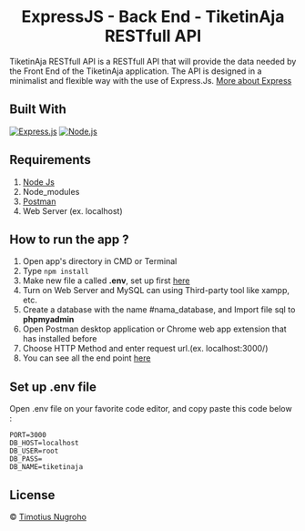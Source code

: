 <h1 align="center">ExpressJS - Back End - TiketinAja RESTfull API</h1>

TiketinAja RESTfull API is a RESTfull API that will provide the data needed by the Front End of the TiketinAja application. The API is designed in a minimalist and flexible way with the use of Express.Js. [More about Express](https://en.wikipedia.org/wiki/Express.js)

## Built With

[![Express.js](https://img.shields.io/badge/Express.js-4.x-orange.svg?style=rounded-square)](https://expressjs.com/en/starter/installing.html)
[![Node.js](https://img.shields.io/badge/Node.js-v.12.13-green.svg?style=rounded-square)](https://nodejs.org/)

## Requirements

1. <a href="https://nodejs.org/en/download/">Node Js</a>
2. Node_modules
3. <a href="https://www.getpostman.com/">Postman</a>
4. Web Server (ex. localhost)

## How to run the app ?

1. Open app's directory in CMD or Terminal
2. Type `npm install`
3. Make new file a called **.env**, set up first [here](#set-up-env-file)
4. Turn on Web Server and MySQL can using Third-party tool like xampp, etc.
5. Create a database with the name #nama_database, and Import file sql to **phpmyadmin**
6. Open Postman desktop application or Chrome web app extension that has installed before
7. Choose HTTP Method and enter request url.(ex. localhost:3000/)
8. You can see all the end point [here](https://documenter.getpostman.com/view/14948086/TzJoF1dZ)

## Set up .env file

Open .env file on your favorite code editor, and copy paste this code below :

```
PORT=3000
DB_HOST=localhost
DB_USER=root
DB_PASS=
DB_NAME=tiketinaja
```

## License

© [Timotius Nugroho](https://github.com/Timotius-Nugroho)
